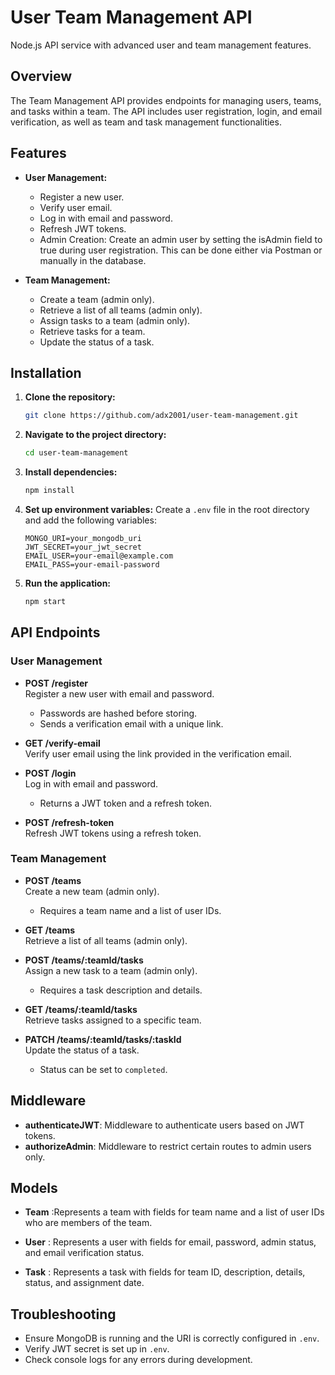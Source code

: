
# User Team Management API

Node.js API service with advanced user and team management features.

## Overview

The Team Management API provides endpoints for managing users, teams, and tasks within a team. The API includes user registration, login, and email verification, as well as team and task management functionalities.

## Features

- **User Management:**
  - Register a new user.
  - Verify user email.
  - Log in with email and password.
  - Refresh JWT tokens.
  - Admin Creation: Create an admin user by setting the isAdmin field to true during user registration. This can be done either via Postman or manually in the database.

- **Team Management:**
  - Create a team (admin only).
  - Retrieve a list of all teams (admin only).
  - Assign tasks to a team (admin only).
  - Retrieve tasks for a team.
  - Update the status of a task.

## Installation

1. **Clone the repository:**
   ```bash
   git clone https://github.com/adx2001/user-team-management.git
   ```

2. **Navigate to the project directory:**
   ```bash
   cd user-team-management
   ```

3. **Install dependencies:**
   ```bash
   npm install
   ```

4. **Set up environment variables:**
   Create a `.env` file in the root directory and add the following variables:
   ```env
   MONGO_URI=your_mongodb_uri
   JWT_SECRET=your_jwt_secret
   EMAIL_USER=your-email@example.com
   EMAIL_PASS=your-email-password
   ```

5. **Run the application:**
   ```bash
   npm start
   ```

## API Endpoints

### User Management

- **POST /register**  
  Register a new user with email and password.  
  - Passwords are hashed before storing.
  - Sends a verification email with a unique link.

- **GET /verify-email**  
  Verify user email using the link provided in the verification email.

- **POST /login**  
  Log in with email and password.  
  - Returns a JWT token and a refresh token.

- **POST /refresh-token**  
  Refresh JWT tokens using a refresh token.

### Team Management

- **POST /teams**  
  Create a new team (admin only).  
  - Requires a team name and a list of user IDs.

- **GET /teams**  
  Retrieve a list of all teams (admin only).

- **POST /teams/:teamId/tasks**  
  Assign a new task to a team (admin only).  
  - Requires a task description and details.

- **GET /teams/:teamId/tasks**  
  Retrieve tasks assigned to a specific team.

- **PATCH /teams/:teamId/tasks/:taskId**  
  Update the status of a task.  
  - Status can be set to `completed`.

## Middleware

- **authenticateJWT**: Middleware to authenticate users based on JWT tokens.
- **authorizeAdmin**: Middleware to restrict certain routes to admin users only.

## Models

- **Team** :Represents a team with fields for team name and a list of user IDs who are members of the team.

- **User** : Represents a user with fields for email, password, admin status, and email verification status.

- **Task** : Represents a task with fields for team ID, description, details, status, and assignment date.


## Troubleshooting

- Ensure MongoDB is running and the URI is correctly configured in `.env`.
- Verify JWT secret is set up in `.env`.
- Check console logs for any errors during development.
